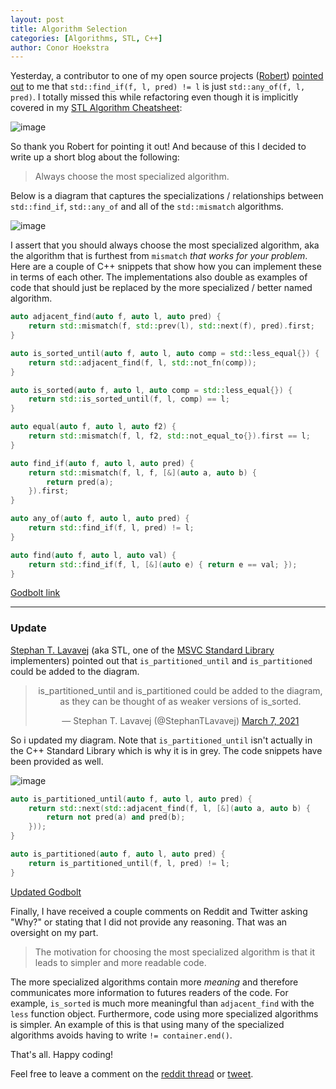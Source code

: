 ```yaml
---
layout: post
title: Algorithm Selection
categories: [Algorithms, STL, C++]
author: Conor Hoekstra
---
```


Yesterday, a contributor to one of my open source projects ([Robert](https://twitter.com/sebanisu)) [pointed out](https://github.com/codereport/An-Algorithm-Library/issues/5) to me that `std::find_if(f, l, pred) != l` is just `std::any_of(f, l, pred)`. I totally missed this while refactoring even though it is implicitly covered in my [STL Algorithm Cheatsheet](https://github.com/codereport/Algorithms/blob/master/CheatSheet/The%20STL%20Algorithm%20Cheat%20Sheet%20v0.0.pdf):

![image](https://user-images.githubusercontent.com/36027403/110241938-9d9ea400-7f21-11eb-9be1-45ebf264f539.png)

So thank you Robert for pointing it out! And because of this I decided to write up a short blog about the following:

> Always choose the most specialized algorithm.

Below is a diagram that captures the specializations / relationships between `std::find_if`, `std::any_of` and all of the `std::mismatch` algorithms.

![image](https://user-images.githubusercontent.com/36027403/110241992-dc345e80-7f21-11eb-9a63-3dd5993a924b.png)

I assert that you should always choose the most specialized algorithm, aka the algorithm that is furthest from `mismatch` *that works for your problem*. Here are a couple of C++ snippets that show how you can implement these in terms of each other. The implementations also double as examples of code that should just be replaced by the more specialized / better named algorithm.

```cpp
auto adjacent_find(auto f, auto l, auto pred) {
    return std::mismatch(f, std::prev(l), std::next(f), pred).first;
}

auto is_sorted_until(auto f, auto l, auto comp = std::less_equal{}) {
    return std::adjacent_find(f, l, std::not_fn(comp));
}

auto is_sorted(auto f, auto l, auto comp = std::less_equal{}) {
    return std::is_sorted_until(f, l, comp) == l;
}

auto equal(auto f, auto l, auto f2) {
    return std::mismatch(f, l, f2, std::not_equal_to{}).first == l;
}

auto find_if(auto f, auto l, auto pred) {
    return std::mismatch(f, l, f, [&](auto a, auto b) {
        return pred(a);
    }).first;
}

auto any_of(auto f, auto l, auto pred) {
    return std::find_if(f, l, pred) != l;
}

auto find(auto f, auto l, auto val) {
    return std::find_if(f, l, [&](auto e) { return e == val; });
}
```
[Godbolt link](https://www.godbolt.org/z/Ts5ca1)

_____

### Update

[Stephan T. Lavavej](https://twitter.com/StephanTLavavej) (aka STL, one of the [MSVC Standard Library](https://github.com/microsoft/STL/graphs/contributors?from=2019-09-01&to=2021-03-08&type=a) implementers) pointed out that `is_partitioned_until` and `is_partitioned` could be added to the diagram.

<center><blockquote class="twitter-tweet"><p lang="en" dir="ltr">is_partitioned_until and is_partitioned could be added to the diagram, as they can be thought of as weaker versions of is_sorted.</p>&mdash; Stephan T. Lavavej (@StephanTLavavej) <a href="https://twitter.com/StephanTLavavej/status/1368701581839925251?ref_src=twsrc%5Etfw">March 7, 2021</a></blockquote> <script async src="https://platform.twitter.com/widgets.js" charset="utf-8"></script></center>

So i updated my diagram. Note that `is_partitioned_until` isn't actually in the C++ Standard Library which is why it is in grey. The code snippets have been provided as well.

![image](https://user-images.githubusercontent.com/36027403/110389223-37557680-8032-11eb-867c-39d8d67b7b1b.png)

```cpp
auto is_partitioned_until(auto f, auto l, auto pred) {
    return std::next(std::adjacent_find(f, l, [&](auto a, auto b) { 
        return not pred(a) and pred(b);
    }));
}

auto is_partitioned(auto f, auto l, auto pred) {
    return is_partitioned_until(f, l, pred) != l;
}
```
[Updated Godbolt](https://www.godbolt.org/z/YrfbTf)

Finally, I have received a couple comments on Reddit and Twitter asking "Why?" or stating that I did not provide any reasoning. That was an oversight on my part. 

> The motivation for choosing the most specialized algorithm is that it leads to simpler and more readable code. 

The more specialized algorithms contain more *meaning* and therefore communicates more information to futures readers of the code. For example, `is_sorted` is much more meaningful than `adjacent_find` with the `less` function object. Furthermore, code using more specialized algorithms is simpler. An example of this is that using many of the specialized algorithms avoids having to write `!= container.end()`.

That's all. Happy coding!

Feel free to leave a comment on the [reddit thread](https://old.reddit.com/r/cpp/comments/lzrqv4/algorithm_selection/) or [tweet](https://twitter.com/code_report/status/1368569503379042304).



